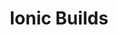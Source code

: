 ---
title: Ionic Builds
type: Construction Site
link: www.ionicbuilds.co.uk
stacks:
- HTML
- CSS
- Javascript
- Design
- Wordpress
- PHP
description: A site built for Bristol-based construction company, Ionic Builds. The site was built for potential customers to be able to visit it and view examples of the work that they have carried out, as well as finding out other information about them.
img: /ionic.jpg

featured: true
---